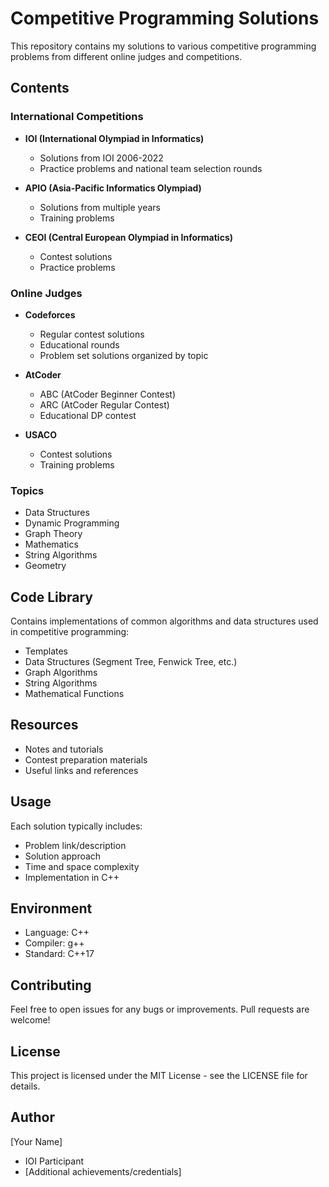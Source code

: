 # Competitive Programming Solutions

This repository contains my solutions to various competitive programming problems from different online judges and competitions.

## Contents

### International Competitions
- **IOI (International Olympiad in Informatics)**
  - Solutions from IOI 2006-2022
  - Practice problems and national team selection rounds
  
- **APIO (Asia-Pacific Informatics Olympiad)**
  - Solutions from multiple years
  - Training problems

- **CEOI (Central European Olympiad in Informatics)**
  - Contest solutions
  - Practice problems

### Online Judges
- **Codeforces**
  - Regular contest solutions
  - Educational rounds
  - Problem set solutions organized by topic
  
- **AtCoder**
  - ABC (AtCoder Beginner Contest)
  - ARC (AtCoder Regular Contest)
  - Educational DP contest
  
- **USACO**
  - Contest solutions
  - Training problems

### Topics
- Data Structures
- Dynamic Programming
- Graph Theory
- Mathematics
- String Algorithms
- Geometry

## Code Library
Contains implementations of common algorithms and data structures used in competitive programming:
- Templates
- Data Structures (Segment Tree, Fenwick Tree, etc.)
- Graph Algorithms
- String Algorithms
- Mathematical Functions

## Resources
- Notes and tutorials
- Contest preparation materials
- Useful links and references

## Usage
Each solution typically includes:
- Problem link/description
- Solution approach
- Time and space complexity
- Implementation in C++

## Environment
- Language: C++
- Compiler: g++
- Standard: C++17

## Contributing
Feel free to open issues for any bugs or improvements. Pull requests are welcome!

## License
This project is licensed under the MIT License - see the LICENSE file for details.

## Author
[Your Name]
- IOI Participant
- [Additional achievements/credentials]
